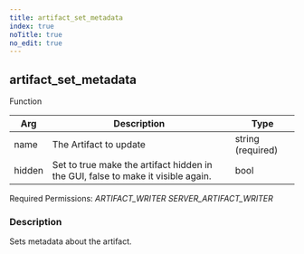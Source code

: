 ```yaml
---
title: artifact_set_metadata
index: true
noTitle: true
no_edit: true
---
```




<div class="vql_item"></div>


## artifact_set_metadata
<span class='vql_type pull-right page-header'>Function</span>



<div class="vqlargs"></div>

Arg | Description | Type
----|-------------|-----
name|The Artifact to update|string (required)
hidden|Set to true make the artifact hidden in the GUI, false to make it visible again.|bool

Required Permissions: 
<i class="linkcolour label pull-right label-success">ARTIFACT_WRITER</i>
<i class="linkcolour label pull-right label-success">SERVER_ARTIFACT_WRITER</i>

### Description

Sets metadata about the artifact.

